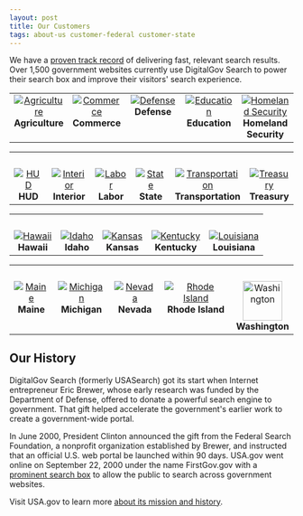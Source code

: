 ```yaml
---
layout: post
title: Our Customers
tags: about-us customer-federal customer-state
---
```


We have a [proven track record](/tagged/quote) of delivering fast, relevant search results. Over 1,500 government websites currently use DigitalGov Search to power their search box and improve their visitors' search experience.

<table align="center" width="100%">
<tr>
<td valign="top" align="center" width="20%"><a href="http://usdasearch.usda.gov/search?affiliate=usda&query=jobs"><img alt="Agriculture" src="https://9fddeb862c037f6d2190-f1564c64756a8cfee25b6b19953b1d23.ssl.cf2.rackcdn.com/customers-usda.png"></a><br><strong>Agriculture</strong></td>
<td valign="top" align="center" width="20%"><a href="http://search.commerce.gov/search?affiliate=commerce.gov&query=jobs"><img alt="Commerce" src="https://9fddeb862c037f6d2190-f1564c64756a8cfee25b6b19953b1d23.ssl.cf2.rackcdn.com/customers-commerce.png"></a><br><strong>Commerce</strong></td>
<td valign="top" align="center" width="20%"><a href="http://search.defense.gov/search?affiliate=defense_gov&query=jobs"><img alt="Defense" src="https://9fddeb862c037f6d2190-f1564c64756a8cfee25b6b19953b1d23.ssl.cf2.rackcdn.com/customers-defense.png"></a><br><strong>Defense</strong></td>
<td valign="top" align="center" width="20%"><a href="http://findit.ed.gov/search?affiliate=ed.gov&query=jobs"><img alt="Education" src="https://9fddeb862c037f6d2190-f1564c64756a8cfee25b6b19953b1d23.ssl.cf2.rackcdn.com/customers-education.png"></a><br><strong>Education</strong></td>
<td valign="top" align="center" width="20%"><a href="http://search.dhs.gov/search?affiliate=dhs&query=jobs"><img alt="Homeland Security" src="https://9fddeb862c037f6d2190-f1564c64756a8cfee25b6b19953b1d23.ssl.cf2.rackcdn.com/customers-dhs.png"></a><br><strong>Homeland Security</strong></td>

</tr>
</table>

<table align="center" width="96%">
<tr>
<tr><td>&nbsp;</td></tr>
<td valign="top" align="center" width="16%"><a href="http://search.usa.gov/search?affiliate=housingandurbandevelopment&query=jobs"><img alt="HUD" src="https://9fddeb862c037f6d2190-f1564c64756a8cfee25b6b19953b1d23.ssl.cf2.rackcdn.com/customers-hud.png"></a><br><strong>HUD</strong></td>
<td valign="top" align="center" width="16%"><a href="http://search.usa.gov/search?affiliate=doi.gov&query=jobs"><img alt="Interior" src="https://9fddeb862c037f6d2190-f1564c64756a8cfee25b6b19953b1d23.ssl.cf2.rackcdn.com/customers-interior.png"></a><br><strong>Interior</strong></td>
<td valign="top" align="center" width="16%"><a href="http://search.usa.gov/search?affiliate=u.s.departmentoflabor&query=jobs"><img alt="Labor" src="https://9fddeb862c037f6d2190-f1564c64756a8cfee25b6b19953b1d23.ssl.cf2.rackcdn.com/customers-labor.png"></a><br><strong>Labor</strong></td>
<td valign="top" align="center" width="16%"><a href="http://findit.state.gov/search?affiliate=dos_stategov&query=jobs"><img alt="State" src="https://9fddeb862c037f6d2190-f1564c64756a8cfee25b6b19953b1d23.ssl.cf2.rackcdn.com/customers-state.png"></a><br><strong>State</strong></td>
<td valign="top" align="center" width="16%"><a href="http://search.usa.gov/search?affiliate=usdot&query=jobs"><img alt="Transportation" src="https://9fddeb862c037f6d2190-f1564c64756a8cfee25b6b19953b1d23.ssl.cf2.rackcdn.com/customers-dot.png"></a><br><strong>Transportation</strong></td>
<td valign="top" align="center" width="16%"><a href="http://search.treasury.gov/search?affiliate=treasury&query=jobs"><img alt="Treasury" src="https://9fddeb862c037f6d2190-f1564c64756a8cfee25b6b19953b1d23.ssl.cf2.rackcdn.com/customers-treasury.png"></a><br><strong>Treasury</strong></td>
</tr>
</table>

<table align="center" width="100%">
<tr><td>&nbsp;</td></tr>
<tr>
<td valign="top" align="center"><a href="https://portal.ehawaii.gov/page/search/?q=jobs"><img alt="Hawaii" src="https://9fddeb862c037f6d2190-f1564c64756a8cfee25b6b19953b1d23.ssl.cf2.rackcdn.com/customers-hawaii.png"></a><br><strong>Hawaii</strong></td>
<td valign="top" align="center"><a href="http://www.idaho.gov/home/search_results.html?query=jobs"><img alt="Idaho" src="https://9fddeb862c037f6d2190-f1564c64756a8cfee25b6b19953b1d23.ssl.cf2.rackcdn.com/customers-idaho.png"></a><br><strong>Idaho</strong></td>
<td valign="top" align="center"><a href="http://www.kansas.gov/search/?affiliate=kansas.gov&query=jobs"><img alt="Kansas" src="https://9fddeb862c037f6d2190-f1564c64756a8cfee25b6b19953b1d23.ssl.cf2.rackcdn.com/customers-kansas.png"></a><br><strong>Kansas</strong></td>
<td valign="top" align="center"><a href="http://kentucky.gov/Pages/search.aspx?terms=jobs&affiliateId=GENERAL"><img alt="Kentucky" src="https://9fddeb862c037f6d2190-f1564c64756a8cfee25b6b19953b1d23.ssl.cf2.rackcdn.com/customers-kentucky.png"></a><br><strong>Kentucky</strong></td>
<td valign="top" align="center"><a href="http://search.usa.gov/search?affiliate=www.louisiana.gov&query=jobs"><img alt="Louisiana" src="https://9fddeb862c037f6d2190-f1564c64756a8cfee25b6b19953b1d23.ssl.cf2.rackcdn.com/customers-louisiana.png"></a><br><strong>Louisiana</strong></td>
</tr>
</table>

<table align="center" width="100%">
<tr><td>&nbsp;</td></tr>
<tr>
<td valign="top" align="center"><a href="http://www.maine.gov/searchme/search?searchquery=jobs"><img alt="Maine" src="https://9fddeb862c037f6d2190-f1564c64756a8cfee25b6b19953b1d23.ssl.cf2.rackcdn.com/customers-maine.png"></a><br><strong>Maine</strong></td>
<td valign="top" align="center"><a href="http://search.michigan.gov/search?affiliate=mi-som&query=jobs"><img alt="Michigan" src="https://9fddeb862c037f6d2190-f1564c64756a8cfee25b6b19953b1d23.ssl.cf2.rackcdn.com/customers-michigan.png"></a><br><strong>Michigan</strong></td>
<td valign="top" align="center"><a href="http://nv.gov/search.aspx?q=jobs&t=state"><img alt="Nevada" src="https://9fddeb862c037f6d2190-f1564c64756a8cfee25b6b19953b1d23.ssl.cf2.rackcdn.com/customers-nevada.png"></a><br><strong>Nevada</strong></td>
<td valign="top" align="center"><a href="http://www.ri.gov/search/?q=jobs"><img alt="Rhode Island" src="https://9fddeb862c037f6d2190-f1564c64756a8cfee25b6b19953b1d23.ssl.cf2.rackcdn.com/customers-ri.png"></a><br><strong>Rhode Island</strong></td>
<td valign="top" align="center"><a href="http://search.usa.gov/search?affiliate=accesswashington&query=jobs"><img alt="Washington" src="https://9fddeb862c037f6d2190-f1564c64756a8cfee25b6b19953b1d23.ssl.cf2.rackcdn.com/customers-washington.png" height="70"></a><br><strong>Washington</strong></td>
</tr>
</table>
<a name="history"></a>

## Our History

DigitalGov Search (formerly USASearch) got its start when Internet entrepreneur Eric Brewer, whose early research was funded by the Department of Defense, offered to donate a powerful search engine to government. That gift helped accelerate the government's earlier work to create a government-wide portal.

In June 2000, President Clinton announced the gift from the Federal Search Foundation, a nonprofit organization established by Brewer, and instructed that an official U.S. web portal be launched within 90 days. USA.gov went online on September 22, 2000 under the name FirstGov.gov with a [prominent search box](http://web.archive.org/web/20001109105200/http://www.firstgov.gov) to allow the public to search across government websites.

Visit USA.gov to learn more [about its mission and history](http://www.usa.gov/About.shtml).